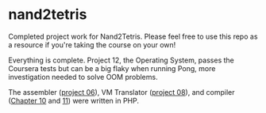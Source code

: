 # nand2tetris
Completed project work for Nand2Tetris. Please feel free to use this repo as a resource if you're taking the course on your own! 

Everything is complete. Project 12, the Operating System, passes the Coursera tests but can be a big flaky when running Pong, more investigation needed to solve OOM problems.

The assembler ([project 06](https://github.com/sdixon194/nand2tetris/tree/main/06)), VM Translator ([project 08](https://github.com/sdixon194/nand2tetris/tree/main/08/VMTranslator)), and compiler ([Chapter 10](https://github.com/sdixon194/nand2tetris/tree/main/10/JackAnalyzer) and [11](https://github.com/sdixon194/nand2tetris/tree/main/11/JackAnalyzer)) were written in PHP. 
